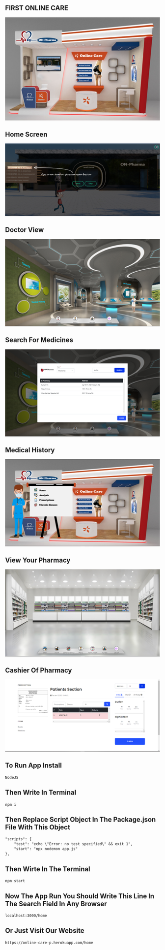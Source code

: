 FIRST ONLINE CARE
-----------------------

<img src="public/images/booth.jpg">



Home Screen
-----------------------
<img src="public/images/0.png">


Doctor View
-----------------------
<img src="public/images/1.png">


Search For Medicines
-----------------------
<img src="public/images/2.png">


Medical History
-----------------------
<img src="public/images/3.png">


View Your Pharmacy
-----------------------
<img src="public/images/4.png">


Cashier Of Pharmacy
-----------------------
<img src="public/images/5.png">






To Run App Install
----------------------------
    NodeJS


Then Write In Terminal
----------------------------
    npm i

Then Replace Script Object In The Package.json File With This Object
-------------------------------------------------------------------------
    "scripts": {
        "test": "echo \"Error: no test specified\" && exit 1",
        "start": "npx nodemon app.js"
    },


Then Wirte In The Terminal
-----------------------------
    npm start

Now The App Run You Should Write This Line In The Search Field In Any Browser
-------------------------------------------------------------------------------
    localhost:3000/home



Or Just Visit Our Website
----------------------------
    https://online-care-p.herokuapp.com/home

